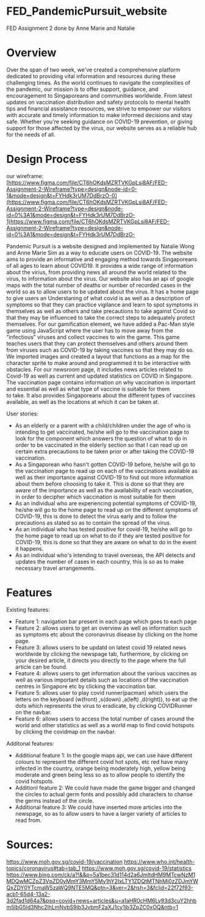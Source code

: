 # FED_PandemicPursuit_website
FED Assignment 2 done by Anne Marie and Natalie
# Overview
Over the span of two week, we've created a comprehensive platform dedicated to providing vital information and resources during these challenging times. As the world continues to navigate the complexities of the pandemic, our mission is to offer support, guidance, and encouragement to Singaporeans and communities worldwide. From latest updates on vaccination distribution and safety protocols to mental health tips and financial assistance resources, we strive to empower our visitors with accurate and timely information to make informed decisions and stay safe. Whether you're seeking guidance on COVID-19 prevention, or giving support for those affected by the virus, our website serves as a reliable hub for the needs of all. 
# Design Process
our wireframe: [https://www.figma.com/file/CT6hOKdsMZRTVKGpLsi8AF/FED-Assignment-2-Wireframe?type=design&node-id=0-1&mode=design&t=FYHdk3rUM7DdBrzO-0](https://www.figma.com/file/CT6hOKdsMZRTVKGpLsi8AF/FED-Assignment-2-Wireframe?type=design&node-id=0%3A1&mode=design&t=FYHdk3rUM7DdBrzO-1)https://www.figma.com/file/CT6hOKdsMZRTVKGpLsi8AF/FED-Assignment-2-Wireframe?type=design&node-id=0%3A1&mode=design&t=FYHdk3rUM7DdBrzO-

Pandemic Pursuit is a website designed and implemented by Natalie Wong and Anne Marie Sim as a way to educate users on COVID-19.
The website aims to provide an informative and engaging method towards Singaporeans of all ages to learn about COVID19. It provides a wide range of information about the virius, from providing news all around the world related to the virus, to information about the virus. Our website also has an api of google maps with the total number of deaths or number of recorded cases in the world so as to allow users to be updated about the virus.
It has a home page to give users an  Understaning of what covid is as well as a description of symptoms so that they can practice vigilance and learn to spot symptoms in themselves as well as others and take precautions to take against Covid so that they may be influenced to take the correct steps to adequately protect themselves. 
For our gamification element, we have added a Pac-Man style game using JavaScript where the user has to move away from the “infectious” viruses and collect vaccines to win the game. This game teaches users that they can protect themselves and others around them from viruses such as COVID-19 by taking vaccines so that they may do so. 
We imported images and created a layout that functions as a map for the character sprite to make around and programmed it to be interactive with obstacles.
For our newsroom page, it includes news articles related to Covid-19 as well as current and updated statistics on COVID in Singapore. 
The vaccination page contains information on why vaccination is important and essential as well as what type of vaccine is suitable for them to take. It also provides Singaporeans about the different types of vaccines available, as well as the locations at which it can be taken at.

User stories:
- As an elderly or a parent with a child/children under the age of  who is intending to get vaccinated, he/she will go to the vaccination page to look for the component which answers the question of what to do in order to be vaccinated in the elderly section so that I can read up on certain extra precautions to be taken prior or after taking the COVID-19 vaccination.
- As a Singaporean who hasn't gotten COVID-19 before, he/she will go to the vaccination page to read up on each of the vaccinations available as well as their importance against COVID-19 to find out more information about them before choosing to take it. This is done so that they are aware of the importance as well as the availability of each vaccination, in order to decipher which vaccination is most suitable for them
- As an individual who are experiencing potential symptoms of COVID-19, he/she will go to the home page to read up on the different symptoms of COVID-19, this is done to detect the virus early and to follow the precautions as stated so as to contain the spread of the virus.
- As an individual who has tested positive for covid-19, he/she will go to the home page to read up on what to do if they are tested positive for COVID-19,  this is done so that they are aware on what to do in the event it happens.
- As an individual who's intending to travel overseas, the API detects and updates the number of cases in each country, this is so as to make necessary travel arrangements.
# Features
Existing features:
- Feature 1: navigation bar present in each page which goes to each page
- Feature 2: allows users to get an overview as well as information such as symptoms etc about the coronavirus disease by clicking on the home page. 
- Feature 3: allows users to be updatd on latest covid 19 related news worldwide by clicking the newspage tab, furthermore, by clicking on your desired article, it directs you directly to the page where the full article can be found.
- Feature 4: allows users to get information about the various vaccines as well as various important details such as locations of the vaccination centres in Singapore etc by clicking the vaccination bar.
- Feature 5: allows user to play covid runner(pacman) which users the letters on the keyboard (w(front) ,s(down) ,a(left) ,d(right)), to eat up the dots which represents the virus to eradicate, by clicking COVIDRunner on the navbar.
- Feature 6: allows users to access the total number of cases around the world and other statistics as well as a world map to find covid hotspots by clicking the covidmap on the navbar.

Additonal features: 
- Additional feature 1: In the google maps api, we can use have different colours to represent the different covid hot spots, etc red have many infected in the country, orange being moderately high, yellow being moderate and green being less so as to allow people to identify the covid hotspots.
- Additionl feature 2: We could have made the game bigger and changed the circles to actual germ fonts and possibly add characters to chanse the germs instead of the circle.
- Additional feature 3: We could have inserted more articles into the newspage, so as to allow users to have a larger variety of articles to read from.
# Sources:
https://www.moh.gov.sg/covid-19/vaccination 
https://www.who.int/health-topics/coronavirus#tab=tab_1 
https://www.moh.gov.sg/covid-19/statistics
https://www.bing.com/ck/a?!&&p=5a1bec31d114d2a6JmltdHM9MTcwNzM1MDQwMCZpZ3VpZD0yMmY3MmY5My1hY2IxLTY1ZDQtMTNhMi0zZDJmYWQxZDY0YTcmaW5zaWQ9NTE5MQ&ptn=3&ver=2&hsh=3&fclid=22f72f93-acb1-65d4-13a2-3d2fad1d64a7&psq=covid+news+articles&u=a1aHR0cHM6Ly93d3cuY2hhbm5lbG5ld3Nhc2lhLmNvbS9jb3JvbmF2aXJ1cy1jb3ZpZC0xOQ&ntb=1 
